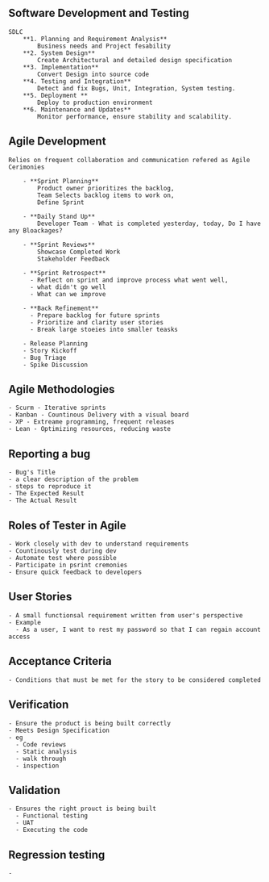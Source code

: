 ## Software Development and Testing

    SDLC
        **1. Planning and Requirement Analysis** 
            Business needs and Project fesability
        **2. System Design** 
            Create Architectural and detailed design specification
        **3. Implementation**
            Convert Design into source code
        **4. Testing and Integration**
            Detect and fix Bugs, Unit, Integration, System testing.
        **5. Deployment **
            Deploy to production environment
        **6. Maintenance and Updates**
            Monitor performance, ensure stability and scalability.

## Agile Development
    Relies on frequent collaboration and communication refered as Agile Cerimonies

        - **Sprint Planning**
            Product owner prioritizes the backlog,
            Team Selects backlog items to work on,
            Define Sprint
        
        - **Daily Stand Up**
            Developer Team - What is completed yesterday, today, Do I have any Bloackages?
        
        - **Sprint Reviews**
            Showcase Completed Work
            Stakeholder Feedback

        - **Sprint Retrospect**
          - Reflect on sprint and improve process what went well,
          - what didn't go well
          - What can we improve
        
        - **Back Refinement**
          - Prepare backlog for future sprints
          - Prioritize and clarity user stories
          - Break large stoeies into smaller teasks

        - Release Planning
        - Story Kickoff
        - Bug Triage
        - Spike Discussion

## Agile Methodologies 
    - Scurm - Iterative sprints
    - Kanban - Countinous Delivery with a visual board
    - XP - Extreame programming, frequent releases
    - Lean - Optimizing resources, reducing waste

## Reporting a bug
    - Bug's Title
    - a clear description of the problem
    - steps to reproduce it
    - The Expected Result
    - The Actual Result 

## Roles of Tester in Agile
    - Work closely with dev to understand requirements 
    - Countinously test during dev
    - Automate test where possible 
    - Participate in psrint cremonies
    - Ensure quick feedback to developers

## User Stories
    - A small functionsal requirement written from user's perspective
    - Example
      - As a user, I want to rest my password so that I can regain account access

## Acceptance Criteria
    - Conditions that must be met for the story to be considered completed

## Verification
    - Ensure the product is being built correctly 
    - Meets Design Specification
    - eg
      - Code reviews
      - Static analysis
      - walk through
      - inspection

## Validation
    - Ensures the right prouct is being built
      - Functional testing
      - UAT
      - Executing the code

## Regression testing
    - 
